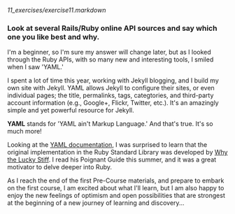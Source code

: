 *11_exercises/exercise11.markdown*

### Look at several Rails/Ruby online API sources and say which one you like best and why.

I'm a beginner, so I'm sure my answer will change later, but as I looked through the Ruby APIs, with so many new and interesting tools, I smiled when I saw 'YAML.'

I spent a lot of time this year, working with Jekyll blogging, and I build my own site with Jekyll. YAML allows Jekyll to configure their sites, or even individual pages; the title, permalinks, tags, categtories, and third-party account information (e.g., Google+, Flickr, Twitter, etc.). It's an amazingly simple and yet powerful resource for Jekyll.

**YAML** stands for 'YAML ain't Markup Language.' And that's true. It's so much more! 

Looking at the [YAML documentation](http://ruby-doc.org/stdlib-2.1.3/libdoc/yaml/rdoc/YAML.html), I was surprised to learn that the original implementation in the Ruby Standard Library was developed by [Why the Lucky Stiff](http://mislav.uniqpath.com/poignant-guide/). I read his Poignant Guide this summer, and it was a great motivator to delve deeper into Ruby.

As I reach the end of the first Pre-Course materials, and prepare to embark on the first course, I am excited about what I'll learn, but I am also happy to enjoy the new feelings of optimism and open possibilities that are strongest at the beginning of a new journey of learning and discovery...
